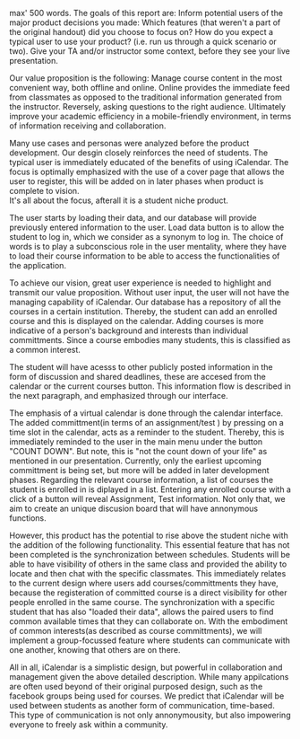 max' 500 words.
The goals of this report are:
Inform potential users of the major product decisions you made:
Which features (that weren't a part of the original handout) did you choose to focus on?
How do you expect a typical user to use your product? (i.e. run us through a quick scenario or two).
Give your TA and/or instructor some context, before they see your live presentation.

Our value proposition is the following:
Manage course content in the most convenient way, both offline and online. Online provides the immediate feed from classmates as opposed to the traditional information generated from the instructor. Reversely, asking questions to the right audience. Ultimately improve your academic efficiency in a mobile-friendly environment, in terms of information receiving and collaboration.

Many use cases and personas were analyzed before the product development. Our desgin closely reinforces the need of students.
The typical user is immediately educated of the benefits of using iCalendar. The focus is optimally emphasized with the use of a cover page that allows the user to register, this will be added on in later phases when product is complete to vision.  
It's all about the focus, afterall it is a student niche product.

The user starts by loading their data, and our database will provide previously entered information to the user. 
Load data button is to allow the student to log in, which we consider as a synonym to log in. The choice of words is to play a subconscious role in the user mentality, where they have to load their course information to be able to access the functionalities of the application.

To achieve our vision, great user experience is needed to highlight and transmit our value proposition.
Without user input, the user will not have the managing capability of iCalendar. Our database has a repository of all the courses in a certain institution. Thereby, the student can add an enrolled course and this is displayed on the calendar.
Adding courses is more indicative of a person's background and interests than individual committments. Since a course embodies 
many students, this is classified as a common interest.

The student will have acesss to other publicly posted information in the form of discussion and shared deadlines, these are accesed from the calendar or the current courses button. This information flow is described in the next paragraph, and emphasized through our interface.

The emphasis of a virtual calendar is done through the calendar interface. The added committment(in terms of an assignment/test ) by pressing on a time slot in the calendar, acts as a reminder to the student. Thereby, this is immediately reminded to the user in the main menu under the button "COUNT DOWN". But note, this is "not the count down of your life" as mentioned in our presentation. Currently, only the earliest upcoming committment is being set, but more will be added in later development phases. Regarding the relevant course information, a list of courses the student is enrolled in is diplayed in a list. Entering any enrolled course with a click of a button will reveal Assignment, Test information. Not only that, we aim to create an unique discusion board that will have annonymous functions.

However, this product has the potential to rise above the student niche with the addition of the following functionality. This essential feature that has not been completed is the synchronization between schedules. Students will be able to have visibility of others in the same class and provided the ability to locate and then chat with the specific classmates. This immediately relates to the current design where users add courses/committments they have, because the registeration of committed course is a direct visibility for other people enrolled in the same course.
The synchronization with a specific student that has also "loaded their data", allows the paired users to find common available times that they can collaborate on. With the embodiment of common interests(as described as course committments), we will implement a group-focussed feature where students can communicate with one another, knowing that others are on there.

All in all, iCalendar is a simplistic design, but powerful in collaboration and management given the above detailed description. While many appilcations are often used beyond of their original purposed design, such as the facebook groups being used for courses. We predict that iCalendar will be used between students as another form of communication, time-based. This type of communication is not only annonymousity, but also impowering everyone to freely ask within a community. 

